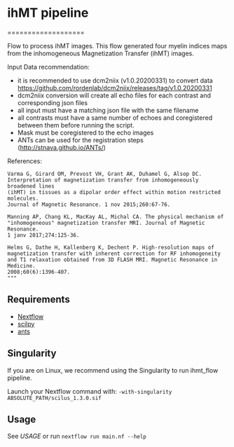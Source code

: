 # ihMT pipeline
===================

Flow to process ihMT images. This flow generated four myelin indices maps from the inhomogeneous Magnetization Transfer (ihMT) images. 

Input Data recommendation:
  - it is recommended to use dcm2niix (v1.0.20200331) to convert data
    https://github.com/rordenlab/dcm2niix/releases/tag/v1.0.20200331
  - dcm2niix conversion will create all echo files for each contrast and
    corresponding json files
  - all input must have a matching json file with the same filename
  - all contrasts must have a same number of echoes and coregistered
    between them before running the script.
  - Mask must be coregistered to the echo images
  - ANTs can be used for the registration steps (http://stnava.github.io/ANTs/)


References:

```
Varma G, Girard OM, Prevost VH, Grant AK, Duhamel G, Alsop DC.
Interpretation of magnetization transfer from inhomogeneously broadened lines
(ihMT) in tissues as a dipolar order effect within motion restricted molecules.
Journal of Magnetic Resonance. 1 nov 2015;260:67-76.

Manning AP, Chang KL, MacKay AL, Michal CA. The physical mechanism of
"inhomogeneous" magnetization transfer MRI. Journal of Magnetic Resonance.
1 janv 2017;274:125-36.

Helms G, Dathe H, Kallenberg K, Dechent P. High-resolution maps of
magnetization transfer with inherent correction for RF inhomogeneity
and T1 relaxation obtained from 3D FLASH MRI. Magnetic Resonance in Medicine.
2008;60(6):1396-407.
"""
```

Requirements
------------

- [Nextflow](https://www.nextflow.io)
- [scilpy](https://github.com/scilus/scilpy)
- [ants](https://github.com/ANTsX/ANTs)

Singularity
-----------
If you are on Linux, we recommend using the Singularity to run ihmt_flow pipeline.

Launch your Nextflow command with: `-with-singularity ABSOLUTE_PATH/scilus_1.3.0.sif`


Usage
-----

See *USAGE* or run `nextflow run main.nf --help`
